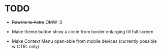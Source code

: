 # TODO

- ~~Rewrite to Astro~~ OMW :3

- Make theme button show a circle from border enlarging till full screen

- Make Context Menu open-able from mobile devices (currently possible w CTRL only)
